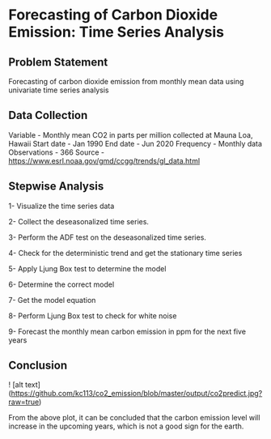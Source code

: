 # Forecasting of Carbon Dioxide Emission: Time Series Analysis

## Problem Statement 

Forecasting of carbon dioxide emission from monthly mean data using univariate time series analysis

## Data Collection

Variable - Monthly mean CO2 in parts per million collected at Mauna Loa, Hawaii
Start date - Jan 1990
End date - Jun 2020
Frequency - Monthly data
Observations - 366
Source - https://www.esrl.noaa.gov/gmd/ccgg/trends/gl_data.html

## Stepwise Analysis

1- Visualize the time series data

2- Collect the deseasonalized time series.

3- Perform the ADF test on the deseasonalized time series.

4- Check for the deterministic trend and get the stationary time series

5- Apply Ljung Box test to determine the model

6- Determine the correct model

7- Get the model equation

8- Perform Ljung Box test to check for white noise

9- Forecast the monthly mean carbon emission in ppm for the next five years

## Conclusion

! [alt text] (https://github.com/kc113/co2_emission/blob/master/output/co2predict.jpg?raw=true)

From the above plot, it can be concluded that the carbon emission level will increase in the upcoming years, which is not a good sign for the earth.
